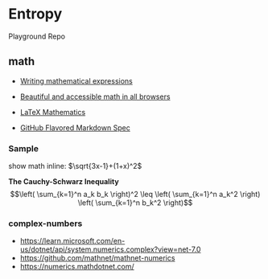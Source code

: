# Entropy

Playground Repo


## math

- [Writing mathematical expressions](https://docs.github.com/en/get-started/writing-on-github/working-with-advanced-formatting/writing-mathematical-expressions)

- [Beautiful and accessible math in all browsers](https://www.mathjax.org/)

- [LaTeX Mathematics](https://en.wikibooks.org/wiki/LaTeX/Mathematics)

- [GitHub Flavored Markdown Spec](https://github.github.com/gfm/)

### Sample

show math inline:  $\sqrt{3x-1}+(1+x)^2$

**The Cauchy-Schwarz Inequality**
$$\left( \sum_{k=1}^n a_k b_k \right)^2 \leq \left( \sum_{k=1}^n a_k^2 \right) \left( \sum_{k=1}^n b_k^2 \right)$$


### complex-numbers

- https://learn.microsoft.com/en-us/dotnet/api/system.numerics.complex?view=net-7.0
- https://github.com/mathnet/mathnet-numerics
- https://numerics.mathdotnet.com/



